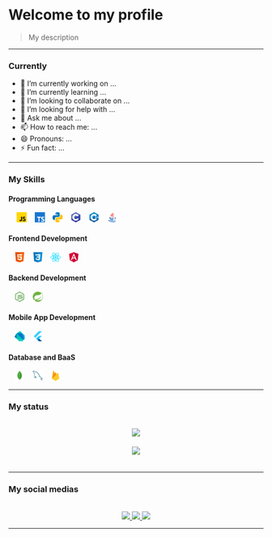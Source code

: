 # Welcome to my profile

> My description

----
### Currently

- 🔭 I’m currently working on ...
- 🌱 I’m currently learning ...
- 👯 I’m looking to collaborate on ...
- 🤔 I’m looking for help with ...
- 💬 Ask me about ...
- 📫 How to reach me: ...
- 😄 Pronouns: ...
- ⚡ Fun fact: ...

----
### My Skills

#### Programming Languages

<div align="left">
    &nbsp;&nbsp;&nbsp; <img src="./icons/ProgrammingLanguages/javascript.svg" height="20px">
    &nbsp;&nbsp;&nbsp;<img src="./icons/ProgrammingLanguages/typescript.svg" height="20px">
    &nbsp;&nbsp;&nbsp;<img src="./icons/ProgrammingLanguages/python.svg" height="20px">
    &nbsp;&nbsp;&nbsp;<img src="./icons/ProgrammingLanguages/c.svg" height="20px">
    &nbsp;&nbsp;&nbsp;<img src="./icons/ProgrammingLanguages/cpp.svg" height="20px">
    &nbsp;&nbsp;&nbsp;<img src="./icons/ProgrammingLanguages/java.svg" height="20px">
</div>

#### Frontend Development

<div align="left">
    &nbsp;&nbsp;&nbsp;<img src="./icons/FrontendDevelopment/html.svg" height="20px">
    &nbsp;&nbsp;&nbsp;<img src="./icons/FrontendDevelopment/css.svg" height="20px">
    &nbsp;&nbsp;&nbsp;<img src="./icons/FrontendDevelopment/reactjs.svg" height="20px">
    &nbsp;&nbsp;&nbsp;<img src="./icons/FrontendDevelopment/angularjs.svg" height="20px">
</div>

#### Backend Development

<div align="left">
    &nbsp;&nbsp;&nbsp;<img src="./icons/BackendDevelopment/nodejs.svg" height="20px">
    &nbsp;&nbsp;&nbsp;<img src="./icons/BackendDevelopment/spring.svg" height="20px">
</div>

#### Mobile App Development

<div align="left">
    &nbsp;&nbsp;&nbsp;<img src="./icons/MobileAppDevelopment/dart.svg" height="20px">
    &nbsp;&nbsp;&nbsp;<img src="./icons/MobileAppDevelopment/flutter.svg" height="20px">
</div>

#### Database and BaaS

<div align="left">
    &nbsp;&nbsp;&nbsp;<img src="./icons/Database/mongodb.svg" height="20px">
    &nbsp;&nbsp;&nbsp;<img src="./icons/Database/mysql.svg" height="20px">
    &nbsp;&nbsp;&nbsp;<img src="./icons/Database/firebase.svg" height="20px">
</div>

----
### My status

<!--  -->
<br>

<div align="center">
    <img height="180em" src="https://github-readme-stats.vercel.app/api?username=luciofmmelo&show_icons=true&theme=dark&include_all_commits=true&count_private=true"/>
</div>
<br>
<div align="center">
    <img height="180em" src="https://github-readme-stats.vercel.app/api/top-langs/?username=luciofmmelo&layout=compact&langs_count=7&theme=dark"/>
</div>

<br>

----
### My social medias

<!--  -->
<br>

<div align="center">
    <a href="https://youtube.com/luciomelo2897" target="_blank">
        <img src="https://img.shields.io/badge/YouTube-FF0000?style=for-the-badges&logo=youtube&logoColor=white" target="_blank">
    </a>
     <a href="https://instagram.com/_kharta_" target="_blank">
        <img src="https://img.shields.io/badge/Instagram-%23E5505F?style=for-the-badges&logo=instagram&logoColor=white" target="_blank">
    </a>
     <a href="https://linkedin.com/in/luciofmmelo" target="_blank">
        <img src="https://img.shields.io/badge/LinkedIn-%231177B5?style=for-the-badges&logo=linkedin&logoColor=white" target="_blank">
    </a>

</div>

----